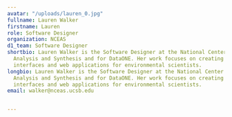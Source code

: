 ```yaml
---
avatar: "/uploads/lauren_0.jpg"
fullname: Lauren Walker
firstname: Lauren
role: Software Designer
organization: NCEAS
d1_team: Software Designer
shortbio: Lauren Walker is the Software Designer at the National Center for Ecological
  Analysis and Synthesis and for DataONE. Her work focuses on creating user-minded
  interfaces and web applications for environmental scientists.
longbio: Lauren Walker is the Software Designer at the National Center for Ecological
  Analysis and Synthesis and for DataONE. Her work focuses on creating user-minded
  interfaces and web applications for environmental scientists.
email: walker@nceas.ucsb.edu


---
```

